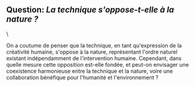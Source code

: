 ## Question: *La technique s'oppose-t-elle à la nature ?*
\


On a coutume de penser que la technique, en tant qu'expression de la créativité humaine, s'oppose à la nature, représentant l'ordre naturel existant indépendamment de l'intervention humaine. Cependant, dans quelle mesure cette opposition est-elle fondée, et peut-on envisager une coexistence harmonieuse entre la technique et la nature, voire une collaboration bénéfique pour l'humanité et l'environnement ?

